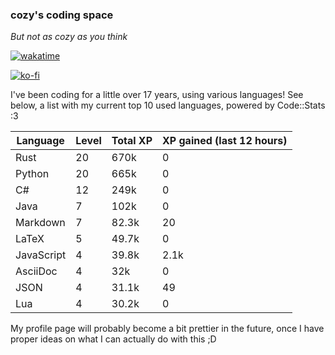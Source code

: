 ### cozy's coding space
*But not as cozy as you think*

[![wakatime](https://wakatime.com/badge/user/c0ba07bb-3421-41be-bd1a-d611e670f250.svg)](https://wakatime.com/@c0ba07bb-3421-41be-bd1a-d611e670f250)

[![ko-fi](https://ko-fi.com/img/githubbutton_sm.svg)](https://ko-fi.com/J3J75ITL4)

I've been coding for a little over 17 years, using various languages! See below, a list with my current top 10 used languages, powered by Code::Stats :3
    
| Language | Level | Total XP | XP gained (last 12 hours) |
| --- | --- | --- | --- |
| Rust | 20 | 670k | 0 |
| Python | 20 | 665k | 0 |
| C# | 12 | 249k | 0 |
| Java | 7 | 102k | 0 |
| Markdown | 7 | 82.3k | 20 |
| LaTeX | 5 | 49.7k | 0 |
| JavaScript | 4 | 39.8k | 2.1k |
| AsciiDoc | 4 | 32k | 0 |
| JSON | 4 | 31.1k | 49 |
| Lua | 4 | 30.2k | 0 |
    
My profile page will probably become a bit prettier in the future, once I have proper ideas on what I can actually do with this ;D